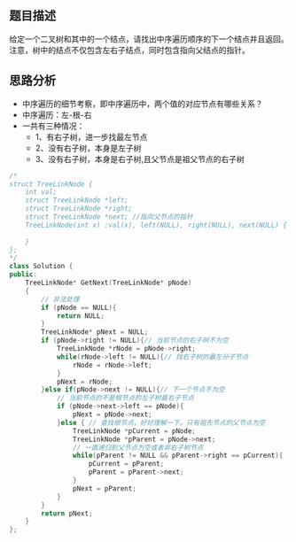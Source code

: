 ## 题目描述
给定一个二叉树和其中的一个结点，请找出中序遍历顺序的下一个结点并且返回。注意，树中的结点不仅包含左右子结点，同时包含指向父结点的指针。

## 思路分析
- 中序遍历的细节考察，即中序遍历中，两个值的对应节点有哪些关系？
- 中序遍历：左-根-右
- 一共有三种情况：
    - 1、有右子树，进一步找最左节点
    - 2、没有右子树，本身是左子树
    - 3、没有右子树，本身是右子树,且父节点是祖父节点的右子树

```cpp
/*
struct TreeLinkNode {
    int val;
    struct TreeLinkNode *left;
    struct TreeLinkNode *right;
    struct TreeLinkNode *next; //指向父节点的指针
    TreeLinkNode(int x) :val(x), left(NULL), right(NULL), next(NULL) {
        
    }
};
*/
class Solution {
public:
    TreeLinkNode* GetNext(TreeLinkNode* pNode)
    {
        // 非法处理
        if (pNode == NULL){
            return NULL;
        }
        TreeLinkNode* pNext = NULL;
        if (pNode->right != NULL){// 当前节点的右子树不为空
            TreeLinkNode *rNode = pNode->right;
            while(rNode->left != NULL){// 找右子树的最左孙子节点
                rNode = rNode->left;
            }
            pNext = rNode;
        }else if(pNode->next != NULL){// 下一个节点不为空
            // 当前节点的不是根节点的左子树最右子节点
            if (pNode->next->left == pNode){
                pNext = pNode->next;
            }else { // 查找根节点，好好理解一下。只有祖先节点的父节点为空
                TreeLinkNode *pCurrent = pNode;
                TreeLinkNode *pParent = pNode->next;
                // 一直递归到父节点为空或者非右子树节点 
                while(pParent != NULL && pParent->right == pCurrent){
                    pCurrent = pParent;
                    pParent = pParent->next;
                }
                pNext = pParent;
            }
        }
        return pNext;
    }
};
```